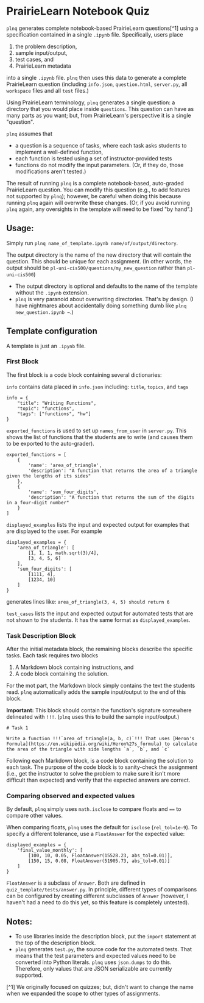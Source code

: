 
# PrairieLearn Notebook Quiz

`plnq` generates complete notebook-based PrairieLearn questions[^1] using a specification contained in a single `.ipynb` file. Specifically, users place 
   1. the problem description,
   2. sample input/output,
   3. test cases, and
   4. PrairieLearn metadata 
   
into a single `.ipynb` file. `plnq` then uses this data to generate a complete PrairieLearn question (including `info.json`, `question.html`, `server.py`, all `workspace` files and all `test` files.) 

Using PrairieLearn terminology, `plnq` generates a single question: a directory that you would place inside `questions`. This question can have as many parts as you want; but, from PrairieLearn's perspective it is a single "question".

`plnq` assumes that 
  * a question is a sequence of tasks, where each task asks students to implement a well-defined function,
  * each function is tested using a set of instructor-provided tests
  * functions do not modify the input parameters. (Or, if they do, those modifications aren't tested.)

The result of running `plnq` is a complete notebook-based, auto-graded PrairieLearn question. You can modify this question (e.g., to add features not supported by `plnq`); however, be careful when doing this because running `plnq` again will overwrite these changes. (Or, if you avoid running `plnq` again, any oversights in the template will need to be fixed "by hand".)

## Usage:

Simply run `plnq name_of_template.ipynb name/of/output/directory`.

The output directory is the name of the new directory that will contain the question. This should be unique for each assignment. (In other words, the output should be `pl-uni-cis500/questions/my_new_question` rather than `pl-uni-cis500`)

* The output directory is optional and defaults to the name of the template without the `.ipynb` extension.
* `plnq` is very paranoid about overwriting directories. That's by design. (I have nightmares about accidentally doing something dumb like `plnq new_question.ipynb ~`.)

## Template configuration

A template is just an `.ipynb` file. 

### First Block

The first block is a code block containing several dictionaries:

`info` contains data placed in `info.json` including: `title`, `topics`, and `tags`
```
info = {
    "title": "Writing Functions",
    "topic": "functions",
    "tags": ["functions", "hw"]
}
```


`exported_functions` is used to set up `names_from_user` in `server.py`. This shows the list of functions that the students are to write (and causes them to be exported to the auto-grader).
```
exported_functions = [
    {
        'name': 'area_of_triangle',
        'description': "A function that returns the area of a triangle given the lengths of its sides"
    },
    {
        'name': 'sum_four_digits',
        'description': "A function that returns the sum of the digits in a four-digit number"
    }
]
```

`displayed_examples` lists the input and expected output for examples that are displayed to the user.  For example
```
displayed_examples = {
    'area_of_triangle': [
        [1, 1, 1, math.sqrt(3)/4],
        [3, 4, 5, 6]
    ],
    'sum_four_digits': [
        [1111, 4],
        [1234, 10]
    ]
}
```
generates lines like: `area_of_triangle(3, 4, 5) should return 6`

`test_cases` lists the input and expected output for automated tests that are not shown to the students.  It has the same format as `displayed_examples`.


### Task Description Block  

After the initial metadata block, the remaining blocks describe the specific tasks. Each task requires two blocks 
  1. A Markdown block containing instructions, and 
  2. A code block containing the solution.

For the mot part, the Markdown block simply contains the text the students read. `plnq` automatically adds the sample input/output to the end of this block.

**Important:** This block should contain the function's signature somewhere delineated with `!!!`. (`plnq` uses this to build the sample input/output.)

```
# Task 1

Write a function !!!`area_of_triangle(a, b, c)`!!! That uses [Heron's Formula](https://en.wikipedia.org/wiki/Heron%27s_formula) to calculate the area of the triangle with side lengths `a`, `b`, and `c`
```

Following each Markdown block, is a code block containing the solution to each task. The purpose of the code block is to sanity-check the assignment (i.e., get the instructor to solve the problem to make sure it isn't more difficult than expected) and verify that the expected answers are correct.

### Comparing observed and expected values

By default, `plnq` simply uses `math.isclose` to compare floats and `==` to compare other values.

When comparing floats, `plnq` uses the default for `isclose` (`rel_tol=1e-9`). To specify a different tolerance, use a `FloatAnswer` for the expected value:

```
displayed_examples = {
    'final_value_monthly': [
        [100, 10, 0.05, FloatAnswer(15528.23, abs_tol=0.01)],
        [150, 15, 0.08, FloatAnswer(51905.73, abs_tol=0.01)]
    ]
}
```

`FloatAnswer` is a subclass of `Answer`.  Both are defined in `quiz_template/tests/answer.py`. In principle, different types of comparisons can be configured by creating different subclasses of `Answer` (however, I haven't had a need to do this yet, so this feature is completely untested).

## Notes:


* To use libraries inside the description block, put the `import` statement at the top of the description block.
* `plnq` generates `test.py`, the source code for the automated tests. That means that the test parameters and expected values need to be converted into Python literals. `plnq` uses `json.dumps` to do this. Therefore, only values that are JSON serializable are currently supported.


[^1] We originally focused on quizzes; but, didn't want to change the name when we expanded the scope to other types of assignments.